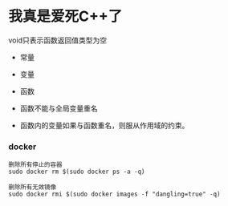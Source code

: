 # 我真是爱死C++了


void只表示函数返回值类型为空
- 常量
- 变量
- 函数

- 函数不能与全局变量重名
- 函数内的变量如果与函数重名，则服从作用域的约束。


### docker
```shell
删除所有停止的容器
sudo docker rm $(sudo docker ps -a -q)

删除所有无效镜像
sudo docker rmi $(sudo docker images -f "dangling=true" -q)

```